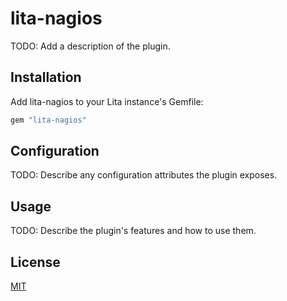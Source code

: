 # lita-nagios

TODO: Add a description of the plugin.

## Installation

Add lita-nagios to your Lita instance's Gemfile:

``` ruby
gem "lita-nagios"
```

## Configuration

TODO: Describe any configuration attributes the plugin exposes.

## Usage

TODO: Describe the plugin's features and how to use them.

## License

[MIT](http://opensource.org/licenses/MIT)

